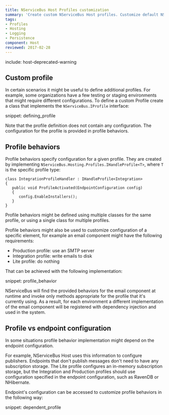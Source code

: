 ```yaml
---
title: NServiceBus Host Profiles customization 
summary: 'Create custom NServiceBus Host profiles. Customize default NServiceBus Host profiles.'
tags:
- Profiles
- Hosting
- Logging
- Persistence
component: Host
reviewed: 2017-02-28
---
```


include: host-deprecated-warning

## Custom profile

In certain scenarios it might be useful to define additional profiles. For example, some organizations have a few testing or staging environments that might require different configurations. To define a custom Profile create a class that implements the `NServiceBus.IProfile` interface:

snippet: defining_profile

Note that the profile definition does not contain any configuration. The configuration for the profile is provided in profile behaviors.


## Profile behaviors

Profile behaviors specify configuration for a given profile. They are created by implementing `NServiceBus.Hosting.Profiles.IHandleProfile<T>`, where `T` is the specific profile type:

```
class IntegrationProfileHandler : IHandleProfile<Integration>
{
   public void ProfileActivated(EndpointConfiguration config)
   {
      config.EnableInstallers();
   }
}
```

Profile behaviors might be defined using multiple classes for the same profile, or using a single class for multiple profiles.

Profile behaviors might also be used to customize configuration of a specific element, for example an email component might have the following requirements:

 * Production profile: use an SMTP server
 * Integration profile: write emails to disk
 * Lite profile: do nothing

That can be achieved with the following implementation:

snippet: profile_behavior

NServiceBus will find the provided behaviors for the email component at runtime and invoke only methods appropriate for the profile that it's currently using. As a result, for each environment a different implementation of the email component will be registered with dependency injection and used in the system. 


## Profile vs endpoint configuration

In some situations profile behavior implementation might depend on the endpoint configuration. 

For example, NServiceBus Host uses this information to configure publishers. Endpoints that don't publish messages don't need to have any subscription storage. The Lite profile configures an in-memory subscription storage, but the Integration and Production profiles should use configuration specified in the endpoint configuration, such as RavenDB or NHibernate.

Endpoint's configuration can be accessed to customize profile behaviors in the following way:

snippet: dependent_profile
